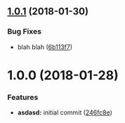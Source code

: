 <a name="1.0.1"></a>
## [1.0.1](https://github.com/kimsagro1/spike/compare/v1.0.0...v1.0.1) (2018-01-30)


### Bug Fixes

* blah blah ([6b113f7](https://github.com/kimsagro1/spike/commit/6b113f7))

<a name="1.0.0"></a>
# 1.0.0 (2018-01-28)


### Features

* **asdasd:** initial commit ([246fc8e](https://github.com/kimsagro1/spike/commit/246fc8e))
